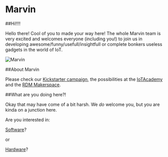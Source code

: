 # Marvin

##Hi!!!!

Hello there! Cool of you to made your way here! The whole Marvin team is very excited and welcomes everyone (including you!) to join us in developing awesome/funny/usefull/insightfull or complete bonkers useless gadgets in the world of IoT.

![Marvin](https://raw.github.com/iotacademy/marvin/master/Hardware/Pictures/Marvin_white.jpg)

##About Marvin

Please check our [Kickstarter campaign](https://www.kickstarter.com/projects/688158475/), the possibilities at the [IoTAcademy](http://iotacademy.nl) and the [RDM Makerspace](http://www.rdmmakerspace.nl/cursussen/internet-of-things).

##What are you doing here?!

Okay that may have come of a bit harsh. We *do* welcome you, but you are kinda on a junction here.

Are you interested in:

[Software](https://github.com/iotacademy/marvin/tree/master/Software)?

or 

[Hardware](https://github.com/iotacademy/marvin/tree/master/Hardware)?
